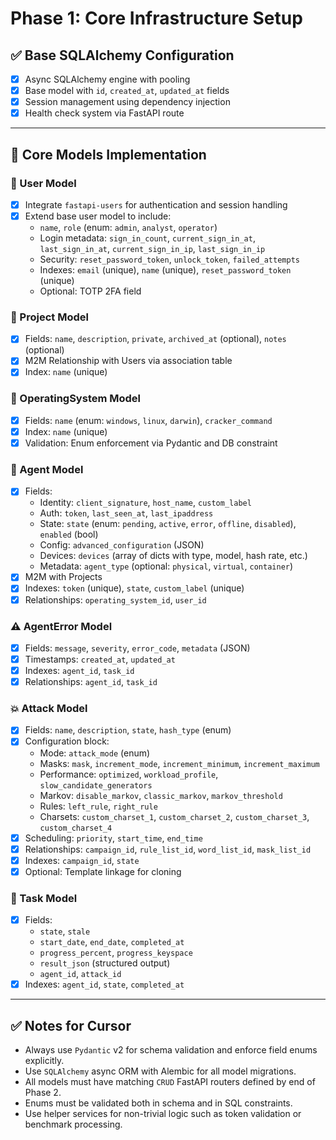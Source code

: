 # Phase 1: Core Infrastructure Setup

## ✅ Base SQLAlchemy Configuration

- [x] Async SQLAlchemy engine with pooling
- [x] Base model with `id`, `created_at`, `updated_at` fields
- [x] Session management using dependency injection
- [x] Health check system via FastAPI route

---

## 🧩 Core Models Implementation

### 👤 User Model

- [x] Integrate `fastapi-users` for authentication and session handling
- [x] Extend base user model to include:
    - `name`, `role` (enum: `admin`, `analyst`, `operator`)
    - Login metadata: `sign_in_count`, `current_sign_in_at`, `last_sign_in_at`, `current_sign_in_ip`, `last_sign_in_ip`
    - Security: `reset_password_token`, `unlock_token`, `failed_attempts`
    - Indexes: `email` (unique), `name` (unique), `reset_password_token` (unique)
    - Optional: TOTP 2FA field

### 📁 Project Model

- [x] Fields: `name`, `description`, `private`, `archived_at` (optional), `notes` (optional)
- [x] M2M Relationship with Users via association table
- [x] Index: `name` (unique)

### 🧠 OperatingSystem Model

- [x] Fields: `name` (enum: `windows`, `linux`, `darwin`), `cracker_command`
- [x] Index: `name` (unique)
- [x] Validation: Enum enforcement via Pydantic and DB constraint

### 🤖 Agent Model

- [x] Fields:
    - Identity: `client_signature`, `host_name`, `custom_label`
    - Auth: `token`, `last_seen_at`, `last_ipaddress`
    - State: `state` (enum: `pending`, `active`, `error`, `offline`, `disabled`), `enabled` (bool)
    - Config: `advanced_configuration` (JSON)
    - Devices: `devices` (array of dicts with type, model, hash rate, etc.)
    - Metadata: `agent_type` (optional: `physical`, `virtual`, `container`)
- [x] M2M with Projects
- [x] Indexes: `token` (unique), `state`, `custom_label` (unique)
- [x] Relationships: `operating_system_id`, `user_id`

### ⚠️ AgentError Model

- [x] Fields: `message`, `severity`, `error_code`, `metadata` (JSON)
- [x] Timestamps: `created_at`, `updated_at`
- [x] Indexes: `agent_id`, `task_id`
- [x] Relationships: `agent_id`, `task_id`

### 💥 Attack Model

- [x] Fields: `name`, `description`, `state`, `hash_type` (enum)
- [x] Configuration block:
    - Mode: `attack_mode` (enum)
    - Masks: `mask`, `increment_mode`, `increment_minimum`, `increment_maximum`
    - Performance: `optimized`, `workload_profile`, `slow_candidate_generators`
    - Markov: `disable_markov`, `classic_markov`, `markov_threshold`
    - Rules: `left_rule`, `right_rule`
    - Charsets: `custom_charset_1`, `custom_charset_2`, `custom_charset_3`, `custom_charset_4`
- [x] Scheduling: `priority`, `start_time`, `end_time`
- [x] Relationships: `campaign_id`, `rule_list_id`, `word_list_id`, `mask_list_id`
- [x] Indexes: `campaign_id`, `state`
- [x] Optional: Template linkage for cloning

### 🧾 Task Model

- [x] Fields:
    - `state`, `stale`
    - `start_date`, `end_date`, `completed_at`
    - `progress_percent`, `progress_keyspace`
    - `result_json` (structured output)
    - `agent_id`, `attack_id`
- [x] Indexes: `agent_id`, `state`, `completed_at`

---

## ✅ Notes for Cursor

- Always use `Pydantic` v2 for schema validation and enforce field enums explicitly.
- Use `SQLAlchemy` async ORM with Alembic for all model migrations.
- All models must have matching `CRUD` FastAPI routers defined by end of Phase 2.
- Enums must be validated both in schema and in SQL constraints.
- Use helper services for non-trivial logic such as token validation or benchmark processing.
